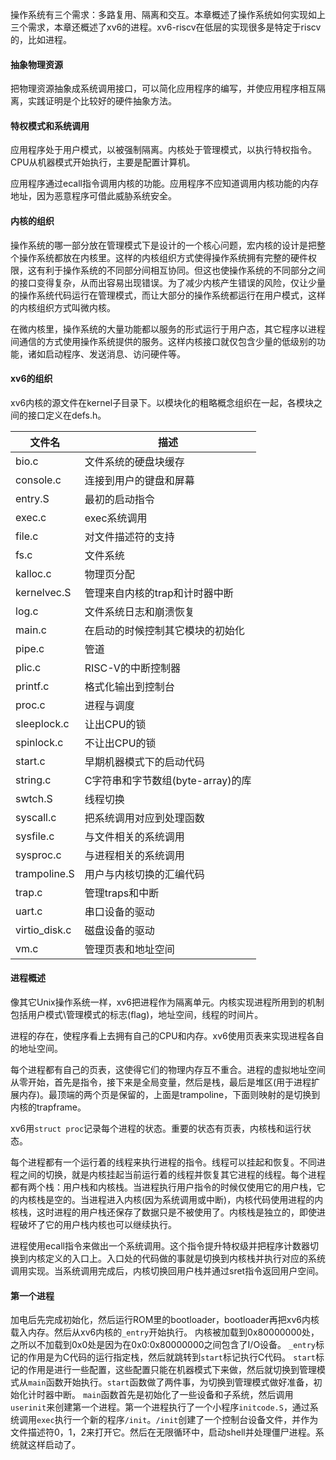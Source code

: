 操作系统有三个需求：多路复用、隔离和交互。本章概述了操作系统如何实现如上三个需求，本章还概述了xv6的进程。xv6-riscv在低层的实现很多是特定于riscv的，比如进程。

#### 抽象物理资源

把物理资源抽象成系统调用接口，可以简化应用程序的编写，并使应用程序相互隔离，实践证明是个比较好的硬件抽象方法。

#### 特权模式和系统调用

应用程序处于用户模式，以被强制隔离。内核处于管理模式，以执行特权指令。CPU从机器模式开始执行，主要是配置计算机。

应用程序通过ecall指令调用内核的功能。应用程序不应知道调用内核功能的内存地址，因为恶意程序可借此威胁系统安全。

#### 内核的组织

操作系统的哪一部分放在管理模式下是设计的一个核心问题，宏内核的设计是把整个操作系统都放在内核里。这样的内核组织方式使得操作系统拥有完整的硬件权限，这有利于操作系统的不同部分间相互协同。但这也使操作系统的不同部分之间的接口变得复杂，从而出容易出现错误。为了减少内核产生错误的风险，仅让少量的操作系统代码运行在管理模式，而让大部分的操作系统都运行在用户模式，这样的内核组织方式叫微内核。

在微内核里，操作系统的大量功能都以服务的形式运行于用户态，其它程序以进程间通信的方式使用操作系统提供的服务。这样内核接口就仅包含少量的低级别的功能，诸如启动程序、发送消息、访问硬件等。

#### xv6的组织

xv6内核的源文件在kernel子目录下。以模块化的粗略概念组织在一起，各模块之间的接口定义在defs.h。

| 文件名        | 描述                              |
| ------------- | --------------------------------- |
| bio.c         | 文件系统的硬盘块缓存              |
| console.c     | 连接到用户的键盘和屏幕            |
| entry.S       | 最初的启动指令                    |
| exec.c        | exec系统调用                      |
| file.c        | 对文件描述符的支持                |
| fs.c          | 文件系统                          |
| kalloc.c      | 物理页分配                        |
| kernelvec.S   | 管理来自内核的trap和计时器中断    |
| log.c         | 文件系统日志和崩溃恢复            |
| main.c        | 在启动的时候控制其它模块的初始化  |
| pipe.c        | 管道                              |
| plic.c        | RISC-V的中断控制器                |
| printf.c      | 格式化输出到控制台                |
| proc.c        | 进程与调度                        |
| sleeplock.c   | 让出CPU的锁                       |
| spinlock.c    | 不让出CPU的锁                     |
| start.c       | 早期机器模式下的启动代码          |
| string.c      | C字符串和字节数组(byte-array)的库 |
| swtch.S       | 线程切换                          |
| syscall.c     | 把系统调用对应到处理函数          |
| sysfile.c     | 与文件相关的系统调用              |
| sysproc.c     | 与进程相关的系统调用              |
| trampoline.S  | 用户与内核切换的汇编代码          |
| trap.c        | 管理traps和中断                   |
| uart.c        | 串口设备的驱动                    |
| virtio_disk.c | 磁盘设备的驱动                    |
| vm.c          | 管理页表和地址空间                |



#### 进程概述

像其它Unix操作系统一样，xv6把进程作为隔离单元。内核实现进程所用到的机制包括用户模式\管理模式的标志(flag)，地址空间，线程的时间片。

进程的存在，使程序看上去拥有自己的CPU和内存。xv6使用页表来实现进程各自的地址空间。

每个进程都有自己的页表，这使得它们的物理内存互不重合。进程的虚拟地址空间从零开始，首先是指令，接下来是全局变量，然后是栈，最后是堆区(用于进程扩展内存)。最顶端的两个页是保留的，上面是trampoline，下面则映射的是切换到内核的trapframe。

xv6用`struct proc`记录每个进程的状态。重要的状态有页表，内核栈和运行状态。

每个进程都有一个运行着的线程来执行进程的指令。线程可以挂起和恢复。不同进程之间的切换，就是内核挂起当前运行着的线程并恢复其它进程的线程。每个进程都有两个栈：用户栈和内核栈。当进程执行用户指令的时候仅使用它的用户栈，它的内核栈是空的。当进程进入内核(因为系统调用或中断)，内核代码使用进程的内核栈，这时进程的用户栈还保存了数据只是不被使用了。内核栈是独立的，即使进程破坏了它的用户栈内核也可以继续执行。

进程使用ecall指令来做出一个系统调用。这个指令提升特权级并把程序计数器切换到内核定义的入口上。入口处的代码做的事就是切换到内核栈并执行对应的系统调用实现。当系统调用完成后，内核切换回用户栈并通过sret指令返回用户空间。

#### 第一个进程

加电后先完成初始化，然后运行ROM里的bootloader，bootloader再把xv6内核载入内存。然后从xv6内核的`_entry`开始执行。
内核被加载到0x80000000处，之所以不加载到0x0处是因为在0x0:0x80000000之间包含了I/O设备。
`_entry`标记的作用是为C代码的运行指定栈，然后就跳转到`start`标记执行C代码。
`start`标记的作用是进行一些配置，这些配置只能在机器模式下来做，然后就切换到管理模式从`main`函数开始执行。`start`函数做了两件事，为切换到管理模式做好准备，初始化计时器中断。
`main`函数首先是初始化了一些设备和子系统，然后调用`userinit`来创建第一个进程。第一个进程执行了一个小程序`initcode.S`，通过系统调用`exec`执行一个新的程序`/init`。`/init`创建了一个控制台设备文件，并作为文件描述符0，1，2来打开它。然后在无限循环中，启动shell并处理僵尸进程。系统就这样启动了。
